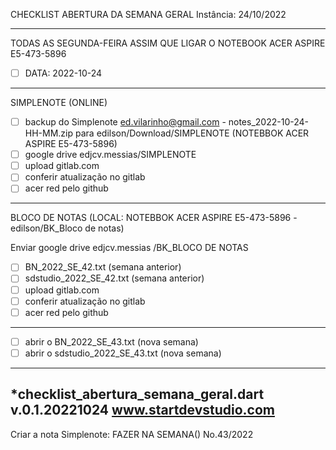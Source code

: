 CHECKLIST ABERTURA DA SEMANA GERAL
Instância: 24/10/2022

-----------------------------------------------------------------------------
TODAS AS  SEGUNDA-FEIRA ASSIM QUE LIGAR O NOTEBOOK ACER ASPIRE E5-473-5896
- [ ] DATA: 2022-10-24
-----------------------------------------------------------------------------
SIMPLENOTE (ONLINE)
- [ ] backup do Simplenote ed.vilarinho@gmail.com - notes_2022-10-24-HH-MM.zip
      para edilson/Download/SIMPLENOTE (NOTEBBOK ACER ASPIRE E5-473-5896)
- [ ] google drive edjcv.messias/SIMPLENOTE
- [ ] upload gitlab.com
- [ ] conferir atualização no gitlab
- [ ] acer red pelo github
-----------------------------------------------------------------------------
BLOCO DE NOTAS (LOCAL: NOTEBBOK ACER ASPIRE E5-473-5896 - edilson/BK_Bloco de notas)

Enviar google drive edjcv.messias /BK_BLOCO DE NOTAS
  - [ ] BN_2022_SE_42.txt (semana anterior) 
  - [ ] sdstudio_2022_SE_42.txt (semana anterior)
- [ ] upload gitlab.com
- [ ] conferir atualização no gitlab
- [ ] acer red pelo github
-----------------------------------------------------------------------------
- [ ] abrir o BN_2022_SE_43.txt (nova semana)
- [ ] abrir o sdstudio_2022_SE_43.txt (nova semana)
-----------------------------------------------------------------------------
*checklist_abertura_semana_geral.dart v.0.1.20221024
www.startdevstudio.com
---------------------------------
Criar a nota Simplenote: FAZER NA SEMANA() No.43/2022
